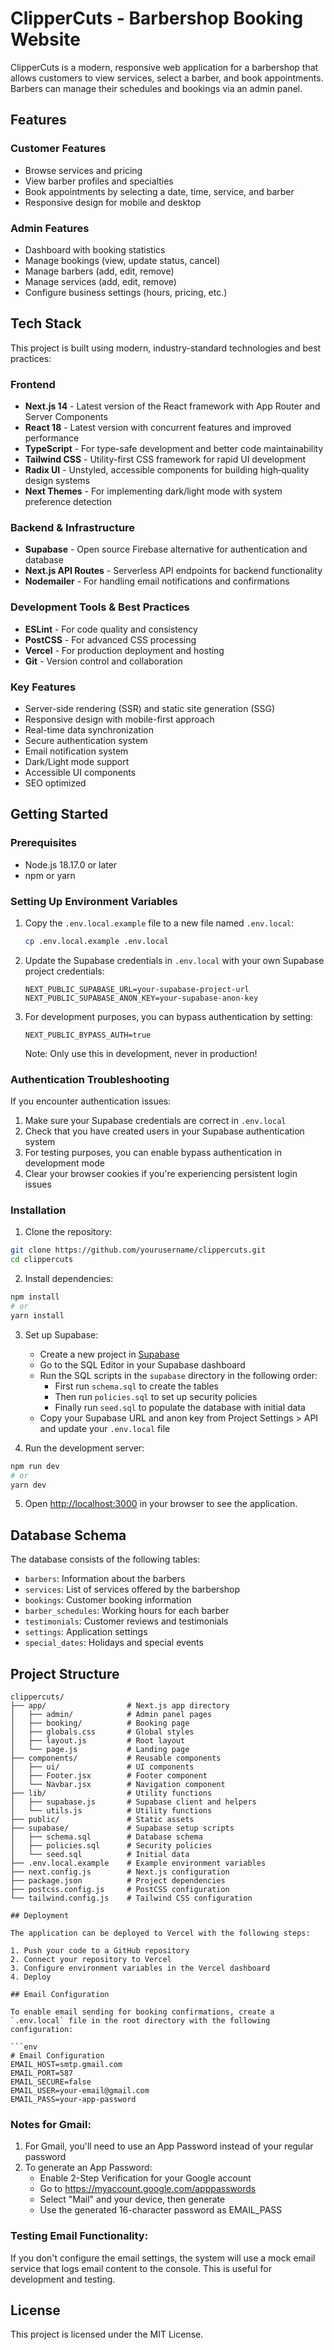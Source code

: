 # ClipperCuts - Barbershop Booking Website

ClipperCuts is a modern, responsive web application for a barbershop that allows customers to view services, select a barber, and book appointments. Barbers can manage their schedules and bookings via an admin panel.

## Features

### Customer Features
- Browse services and pricing
- View barber profiles and specialties
- Book appointments by selecting a date, time, service, and barber
- Responsive design for mobile and desktop

### Admin Features
- Dashboard with booking statistics
- Manage bookings (view, update status, cancel)
- Manage barbers (add, edit, remove)
- Manage services (add, edit, remove)
- Configure business settings (hours, pricing, etc.)

## Tech Stack

This project is built using modern, industry-standard technologies and best practices:

### Frontend
- **Next.js 14** - Latest version of the React framework with App Router and Server Components
- **React 18** - Latest version with concurrent features and improved performance
- **TypeScript** - For type-safe development and better code maintainability
- **Tailwind CSS** - Utility-first CSS framework for rapid UI development
- **Radix UI** - Unstyled, accessible components for building high‑quality design systems
- **Next Themes** - For implementing dark/light mode with system preference detection

### Backend & Infrastructure
- **Supabase** - Open source Firebase alternative for authentication and database
- **Next.js API Routes** - Serverless API endpoints for backend functionality
- **Nodemailer** - For handling email notifications and confirmations

### Development Tools & Best Practices
- **ESLint** - For code quality and consistency
- **PostCSS** - For advanced CSS processing
- **Vercel** - For production deployment and hosting
- **Git** - Version control and collaboration

### Key Features
- Server-side rendering (SSR) and static site generation (SSG)
- Responsive design with mobile-first approach
- Real-time data synchronization
- Secure authentication system
- Email notification system
- Dark/Light mode support
- Accessible UI components
- SEO optimized

## Getting Started

### Prerequisites
- Node.js 18.17.0 or later
- npm or yarn

### Setting Up Environment Variables

1. Copy the `.env.local.example` file to a new file named `.env.local`:
   ```bash
   cp .env.local.example .env.local
   ```

2. Update the Supabase credentials in `.env.local` with your own Supabase project credentials:
   ```
   NEXT_PUBLIC_SUPABASE_URL=your-supabase-project-url
   NEXT_PUBLIC_SUPABASE_ANON_KEY=your-supabase-anon-key
   ```

3. For development purposes, you can bypass authentication by setting:
   ```
   NEXT_PUBLIC_BYPASS_AUTH=true
   ```
   Note: Only use this in development, never in production!

### Authentication Troubleshooting

If you encounter authentication issues:

1. Make sure your Supabase credentials are correct in `.env.local`
2. Check that you have created users in your Supabase authentication system
3. For testing purposes, you can enable bypass authentication in development mode
4. Clear your browser cookies if you're experiencing persistent login issues

### Installation

1. Clone the repository:
```bash
git clone https://github.com/yourusername/clippercuts.git
cd clippercuts
```

2. Install dependencies:
```bash
npm install
# or
yarn install
```

3. Set up Supabase:
   - Create a new project in [Supabase](https://app.supabase.com)
   - Go to the SQL Editor in your Supabase dashboard
   - Run the SQL scripts in the `supabase` directory in the following order:
     - First run `schema.sql` to create the tables
     - Then run `policies.sql` to set up security policies
     - Finally run `seed.sql` to populate the database with initial data
   - Copy your Supabase URL and anon key from Project Settings > API and update your `.env.local` file

4. Run the development server:
```bash
npm run dev
# or
yarn dev
```

5. Open [http://localhost:3000](http://localhost:3000) in your browser to see the application.

## Database Schema

The database consists of the following tables:

- `barbers`: Information about the barbers
- `services`: List of services offered by the barbershop
- `bookings`: Customer booking information
- `barber_schedules`: Working hours for each barber
- `testimonials`: Customer reviews and testimonials
- `settings`: Application settings
- `special_dates`: Holidays and special events

## Project Structure

```
clippercuts/
├── app/                  # Next.js app directory
│   ├── admin/            # Admin panel pages
│   ├── booking/          # Booking page
│   ├── globals.css       # Global styles
│   ├── layout.js         # Root layout
│   └── page.js           # Landing page
├── components/           # Reusable components
│   ├── ui/               # UI components
│   ├── Footer.jsx        # Footer component
│   └── Navbar.jsx        # Navigation component
├── lib/                  # Utility functions
│   ├── supabase.js       # Supabase client and helpers
│   └── utils.js          # Utility functions
├── public/               # Static assets
├── supabase/             # Supabase setup scripts
│   ├── schema.sql        # Database schema
│   ├── policies.sql      # Security policies
│   └── seed.sql          # Initial data
├── .env.local.example    # Example environment variables
├── next.config.js        # Next.js configuration
├── package.json          # Project dependencies
├── postcss.config.js     # PostCSS configuration
└── tailwind.config.js    # Tailwind CSS configuration

## Deployment

The application can be deployed to Vercel with the following steps:

1. Push your code to a GitHub repository
2. Connect your repository to Vercel
3. Configure environment variables in the Vercel dashboard
4. Deploy

## Email Configuration

To enable email sending for booking confirmations, create a `.env.local` file in the root directory with the following configuration:

```env
# Email Configuration
EMAIL_HOST=smtp.gmail.com
EMAIL_PORT=587
EMAIL_SECURE=false
EMAIL_USER=your-email@gmail.com
EMAIL_PASS=your-app-password
```

### Notes for Gmail:

1. For Gmail, you'll need to use an App Password instead of your regular password
2. To generate an App Password:
   - Enable 2-Step Verification for your Google account
   - Go to https://myaccount.google.com/apppasswords
   - Select "Mail" and your device, then generate
   - Use the generated 16-character password as EMAIL_PASS

### Testing Email Functionality:

If you don't configure the email settings, the system will use a mock email service that logs email content to the console. This is useful for development and testing.

## License

This project is licensed under the MIT License.
